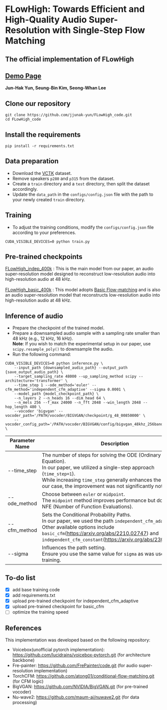 # FLowHigh: Towards Efficient and High-Quality Audio Super-Resolution with Single-Step Flow Matching

## The official implementation of FLowHigh

## [Demo Page](https://jjunak-yun.github.io/FLowHigh) 
**Jun-Hak Yun, Seung-Bin Kim, Seong-Whan Lee**

## Clone our repository
```
git clone https://github.com/jjunak-yun/FLowHigh_code.git
cd FLowHigh_code
```

## Install the requirements
```
pip install -r requirements.txt
```

## Data preparation
* Download the [VCTK](https://datashare.ed.ac.uk/handle/10283/2651) dataset.
* Remove speakers `p280` and `p315` from the dataset.
* Create a `train` directory and a `test` directory, then split the dataset accordingly.
* Update the `data_path` in the `configs/config.json` file with the path to your newly created `train` directory.

## Training
* To adjust the training conditions, modify the `configs/config.json` file according to your preferences.
```
CUDA_VISIBLE_DEVICES=0 python train.py 
```

## Pre-trained checkpoints
[FLowHigh_indep_400k](https://drive.google.com/drive/folders/1clsJ3bFTZSCLOb4I0wk0l6FL9Yh33Vof?usp=sharing) : This is the main model from our paper, an audio super-resolution model designed to reconstruct low-resolution audio into high-resolution audio at 48 kHz.<br><br>
[FLowHigh_basic_400k](https://drive.google.com/drive/folders/1IxOhrPiDt3eM6aLhiZ1x9Cu49TaRxu-W?usp=sharing) : This model adopts [Basic Flow-matching](https://arxiv.org/abs/2210.02747) and is also an audio super-resolution model that reconstructs low-resolution audio into high-resolution audio at 48 kHz.



## Inference of audio
* Prepare the checkpoint of the trained model.
* Prepare a downsampled audio sample with a sampling rate smaller than 48 kHz (e.g., 12 kHz, 16 kHz). <br>**Note**: If you wish to match the experimental setup in our paper, use `scipy.resample_poly()` to downsample the audio.
* Run the following command:
```
CUDA_VISIBLE_DEVICES=0 python inference.py \
    --input_path {downsampled_audio_path} --output_path {save_output_audio_path} \
    --target_sampling_rate 48000 --up_sampling_method scipy --architecture='transformer' \
    --time_step 1 --ode_method='euler' --cfm_method='independent_cfm_adaptive' --sigma 0.0001 \
    --model_path {model_checkpoint_path} \
    --n_layers 2 --n_heads 16 --dim_head 64 \
    --n_mels 256 --f_max 24000 --n_fft 2048 --win_length 2048 --hop_length 480 \
    --vocoder 'bigvgan' --vocoder_path='/PATH/vocoder/BIGVGAN/checkpoint/g_48_00850000' \
    --vocoder_config_path='/PATH/vocoder/BIGVGAN/config/bigvgan_48khz_256band_config.json' \
```

| Parameter Name       | Description                                                                                      |
|----------------------|--------------------------------------------------------------------------------------------------|
| --time_step               | The number of steps for solving the ODE (Ordinary Differential Equation). <br>In our paper, we utilized a single-step approach (`time_step=1`). <br>While increasing `time_step` generally enhances the quality, in our case, the improvement was not significantly noticeable.|
| --ode_method       | Choose between `euler` or `midpoint`. <br>The `midpoint` method improves performance but doubles the NFE (Number of Function Evaluations).|
| --cfm_method       | Sets the Conditional Probability Paths. <br>In our paper, we used the path `independent_cfm_adaptive`. <br>Other available options include `basic_cfm`(<https://arxiv.org/abs/2210.02747>) and `independent_cfm_constant`(<https://arxiv.org/abs/2302.00482>).|
| --sigma  | Influences the path setting. <br>Ensure you use the same value for `sigma` as was used during training. |

## To-do list
- [x] add base training code
- [x] add requirements.txt
- [x] upload pre-trained checkpoint for independent_cfm_adaptive
- [x] upload pre-trained checkpoint for basic_cfm
- [ ] optimize the training speed

## References
This implementation was developed based on the following repository:
* Voicebox(unofficial pytorch implementation): <https://github.com/lucidrains/voicebox-pytorch.git> (for architecture backbone)
* Fre-painter: <https://github.com/FrePainter/code.git> (for audio super-resolution implementation)
* TorchCFM: <https://github.com/atong01/conditional-flow-matching.git> (for CFM logic)
* BigVGAN: <https://github.com/NVIDIA/BigVGAN.git> (for pre-trained vocoder)
* Nu-wave2: <https://github.com/maum-ai/nuwave2.git> (for data processing)
